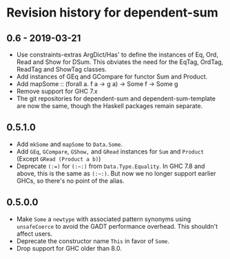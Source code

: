 # Revision history for dependent-sum

## 0.6 - 2019-03-21

* Use constraints-extras ArgDict/Has' to define the instances of Eq, Ord, Read and Show for DSum. This obviates the need for the EqTag, OrdTag, ReadTag and ShowTag classes.
* Add instances of GEq and GCompare for functor Sum and Product.
* Add mapSome :: (forall a. f a -> g a) -> Some f -> Some g
* Remove support for GHC 7.x
* The git repositories for dependent-sum and dependent-sum-template are now the same, though the Haskell packages remain separate.

## 0.5.1.0

* Add `mkSome` and `mapSome` to `Data.Some`.
* Add `GEq`, `GCompare`, `GShow,` and `GRead` instances for `Sum` and `Product`
  (Except `GRead (Product a b)`)
* Deprecate `(:=)` for `(:~:)` from `Data.Type.Equality`.
  In GHC 7.8 and above, this is the same as `(:~:)`.
  But now we no longer support earlier GHCs, so there's no point of the alias.

## 0.5.0.0

* Make `Some` a `newtype` with associated pattern synonyms using `unsafeCoerce`
  to avoid the GADT performance overhead. This shouldn't affect users.
* Deprecate the constructor name `This` in favor of `Some`.
* Drop support for GHC older than 8.0.
